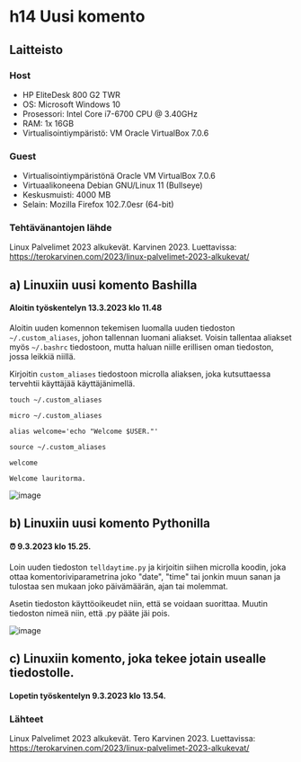 # h14 Uusi komento

## Laitteisto  

### Host  

* HP EliteDesk 800 G2 TWR  
* OS: Microsoft Windows 10   
* Prosessori: Intel Core i7-6700 CPU @ 3.40GHz  
* RAM: 1x 16GB  
* Virtualisointiympäristö: VM Oracle VirtualBox 7.0.6  

### Guest
* Virtualisointiympäristönä Oracle VM VirtualBox 7.0.6  
* Virtuaalikoneena Debian GNU/Linux 11 (Bullseye)  
* Keskusmuisti: 4000 MB   
* Selain: Mozilla Firefox 102.7.0esr (64-bit)  

### Tehtävänantojen lähde  

Linux Palvelimet 2023 alkukevät. Karvinen 2023. Luettavissa: https://terokarvinen.com/2023/linux-palvelimet-2023-alkukevat/  

## a) Linuxiin uusi komento Bashilla  

#### Aloitin työskentelyn 13.3.2023 klo 11.48  

Aloitin uuden komennon tekemisen luomalla uuden tiedoston ```~/.custom_aliases```, johon tallennan luomani aliakset. Voisin tallentaa aliakset myös ```~/.bashrc``` tiedostoon, mutta haluan niille erillisen oman tiedoston, jossa leikkiä niillä.  
  
Kirjoitin ```custom_aliases``` tiedostoon microlla aliaksen, joka kutsuttaessa tervehtii käyttäjää käyttäjänimellä.  
  
```touch ~/.custom_aliases```    
  
```micro ~/.custom_aliases```    
  
```alias welcome='echo "Welcome $USER."'```  
  
```source ~/.custom_aliases```  
  
```welcome```  
  
```Welcome lauritorma.```

![image](https://user-images.githubusercontent.com/90974678/224666488-a14230d3-c6d8-459f-a081-399432ef5694.png) 


## b) Linuxiin uusi komento Pythonilla  

#### ⏰ 9.3.2023 klo 15.25.

Loin uuden tiedoston ```telldaytime.py``` ja kirjoitin siihen microlla koodin, joka ottaa komentoriviparametrina joko "date", "time" tai jonkin muun sanan ja tulostaa sen mukaan joko päivämäärän, ajan tai molemmat.  
  
Asetin tiedoston käyttöoikeudet niin, että se voidaan suorittaa. Muutin tiedoston nimeä niin, että .py pääte jäi pois. 


![image](https://user-images.githubusercontent.com/90974678/224721225-c297e789-b325-4e83-ad02-db320d9317f3.png)
  

## c) Linuxiin komento, joka tekee jotain usealle tiedostolle.  

  
   
  
  
  
  
#### Lopetin työskentelyn 9.3.2023 klo 13.54.

### Lähteet



Linux Palvelimet 2023 alkukevät. Tero Karvinen 2023. Luettavissa: https://terokarvinen.com/2023/linux-palvelimet-2023-alkukevat/  

